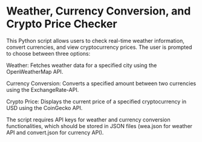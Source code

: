   
# Weather, Currency Conversion, and Crypto Price Checker



 This Python script allows users to check real-time weather information, convert currencies, and view cryptocurrency prices. The user is prompted to choose between three options:

Weather: Fetches weather data for a specified city using the OpenWeatherMap API.

Currency Conversion: Converts a specified amount between two currencies using the ExchangeRate-API.

Crypto Price: Displays the current price of a specified cryptocurrency in USD using the CoinGecko API.

The script requires API keys for weather and currency conversion functionalities, which should be stored in JSON files (wea.json for weather API and convert.json for currency API).

